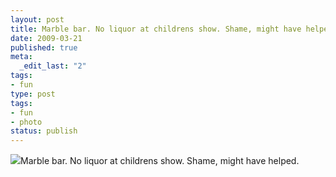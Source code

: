 ```yaml
---
layout: post
title: Marble bar. No liquor at childrens show. Shame, might have helped.
date: 2009-03-21
published: true
meta:
  _edit_last: "2"
tags:
- fun
type: post
tags:
- fun
- photo
status: publish
---
```

![](http://media.eick.us/2011/06/4Lbi8pbnElc3pgc88dgc5omLo1_500.jpg)Marble bar. No liquor at childrens show. Shame, might have helped.
